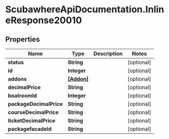 # ScubawhereApiDocumentation.InlineResponse20010

## Properties
Name | Type | Description | Notes
------------ | ------------- | ------------- | -------------
**status** | **String** |  | [optional] 
**id** | **Integer** |  | [optional] 
**addons** | [**[Addon]**](Addon.md) |  | [optional] 
**decimalPrice** | **String** |  | [optional] 
**boatroomId** | **Integer** |  | [optional] 
**packageDecimalPrice** | **String** |  | [optional] 
**courseDecimalPrice** | **String** |  | [optional] 
**ticketDecimalPrice** | **String** |  | [optional] 
**packagefacadeId** | **String** |  | [optional] 


